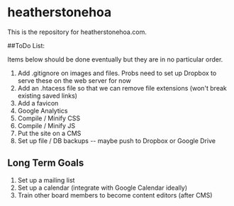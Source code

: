 # heatherstonehoa
This is the repository for heatherstonehoa.com.

##ToDo List:

Items below should be done eventually but they are in no particular order.

1. Add .gitignore on images and files. Probs need to set up Dropbox to serve these on the web server for now
1. Add an .htacess file so that we can remove file extensions (won't break existing saved links)
1. Add a favicon
1. Google Analytics
1. Compile / Minify CSS
1. Compile / Minify JS
1. Put the site on a CMS
1. Set up file / DB backups -- maybe push to Dropbox or Google Drive


## Long Term Goals

1. Set up a mailing list
1. Set up a calendar (integrate with Google Calendar ideally)
1. Train other board members to become content editors (after CMS)
